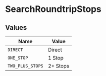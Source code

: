 # SearchRoundtripStops


## Values

| Name             | Value            |
| ---------------- | ---------------- |
| `DIRECT`         | Direct           |
| `ONE_STOP`       | 1 Stop           |
| `TWO_PLUS_STOPS` | 2+ Stops         |